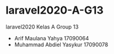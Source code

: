 # laravel2020-A-G13
laravel2020 Kelas A Group 13

- Arif Maulana Yahya 17090064
- Muhammad Abdiel Yasykur 17090078
